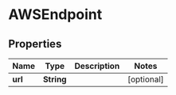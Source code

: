 

# AWSEndpoint

## Properties

Name | Type | Description | Notes
------------ | ------------- | ------------- | -------------
**url** | **String** |  |  [optional]



